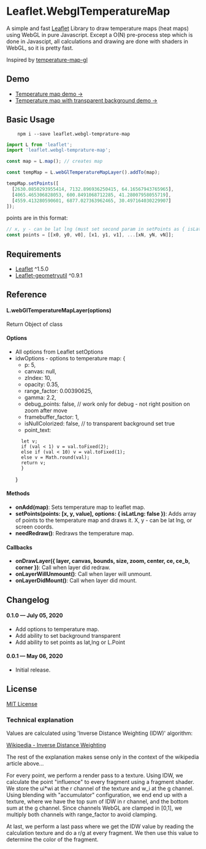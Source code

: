 # Leaflet.WebglTemperatureMap

A simple and fast [Leaflet](http://leafletjs.com) Library to draw temperature maps (heat maps) using WebGL in pure Javascript. Except a O(N) pre-process step which is done in Javascipt, all calculations and drawing are done with shaders in WebGL, so it is pretty fast.

Inspired by [temperature-map-gl](https://github.com/ham-systems/temperature-map-gl)

## Demo

- [Temperature map demo &rarr;](https://sanchezweezer.github.io/Leaflet.webGlTemperatureMap/?isNullColorized=true)
- [Temperature map with transparent background demo &rarr;](https://sanchezweezer.github.io/Leaflet.webGlTemperatureMap/?isNullColorized=false)

## Basic Usage

```shell script
    npm i --save leaflet.webgl-temprature-map
```

```js
import L from 'leaflet';
import 'leaflet.webgl-temprature-map';

const map = L.map(); // creates map

const tempMap = L.webGlTemperatureMapLayer().addTo(map);

tempMap.setPoints([
  [2630.0850293955414, 7132.896936250415, 64.16567943765965],
  [4065.465306828053, 600.8491068712285, 41.28007958055719],
  [4559.413280590601, 6877.027363962465, 30.497164030229907]
]);
```

points are in this format:

```js
// x, y - can be lat lng (must set second param in setPoints as { isLatLng: true}), or screen coords
const points = [[x0, y0, v0], [x1, y1, v1], ...[xN, yN, vN]];
```

## Requirements

- [Leaflet](https://leafletjs.com/) ^1.5.0
- [Leaflet-geometryutil](http://makinacorpus.github.io/Leaflet.GeometryUtil/) ^0.9.1

## Reference

#### L.webGlTemperatureMapLayer(options)

Return Object of class

#### Options

- All options from Leaflet setOptions
- idwOptions - options to temperature map: {
  - p: 5,
  - canvas: null,
  - zIndex: 10,
  - opacity: 0.35,
  - range_factor: 0.00390625,
  - gamma: 2.2,
  - debug_points: false, // work only for debug - not right position on zoom after move
  - framebuffer_factor: 1,
  - isNullColorized: false, // to transparent background set true
  - point_text:
  ```function(val) {
    let v;
    if (val < 1) v = val.toFixed(2);
    else if (val < 10) v = val.toFixed(1);
    else v = Math.round(val);
    return v;
    }
  ```
  }

#### Methods

- **onAdd(map)**: Sets temperature map to leaflet map.
- **setPoints(points: [x, y, value], options: { isLatLng: false })**: Adds array of points to the temperature map and draws it. X, y - can be lat lng, or screen coords.
- **needRedraw()**: Redraws the temperature map.

#### Callbacks

- **onDrawLayer({
  layer,
  canvas,
  bounds,
  size,
  zoom,
  center,
  ce,
  ce_b,
  corner
  })**: Call when layer did redraw.
- **onLayerWillUnmount()**: Call when layer will unmount.
- **onLayerDidMount()**: Call when layer did mount.

## Changelog

#### 0.1.0 &mdash; July 05, 2020

- Add options to temperature map.
- Add ability to set background transparent
- Add ability to set points as lat,lng or L.Point

#### 0.0.1 &mdash; May 06, 2020

- Initial release.

## License

[MIT License](https://github.com/sanchezweezer/Leaflet.webGlTemperatureMap/blob/master/LICENSE)

### Technical explanation

Values are calculated using 'Inverse Distance Weighting (IDW)' algorithm:

[Wikipedia - Inverse Distance Weighting](https://en.wikipedia.org/wiki/Inverse_distance_weighting)

The rest of the explanation makes sense only in the context of the wikipedia article above...

For every point, we perform a render pass to a texture. Using IDW, we calculate the point "influence" to every fragment using a fragment shader. We store the ui\*wi at the r channel of the texture and w_i at the g channel. Using blending with "accumulator" configuration, we end end up with a texture, where we have the top sum of IDW in r channel, and the bottom sum at the g channel. Since channels WebGL are clamped in [0,1], we multiply both channels with range_factor to avoid clamping.

At last, we perform a last pass where we get the IDW value by reading the calculation texture and do a r/g at every fragment. We then use this value to determine the color of the fragment.
